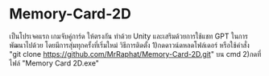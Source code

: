 # Memory-Card-2D
เป็นโปรเจคแรก เกมจับคู่การ์ด ให้ตรงกัน ทำด้วย Unity และเสริมด้วยการใช้แชท GPT ในการพัฒนาไปด้วย โดยมีการสุ่มทุกครั้งที่เริ่มใหม่
วิธีการติดตั้ง 
1)กดดาวน์ดหลดโฟล์เดอร์ หรือใช้คำสั่ง "git clone https://github.com/MrRaphat/Memory-Card-2D.git" บน cmd
2)กดที่ ไฟล์ "Memory Card 2D.exe"
